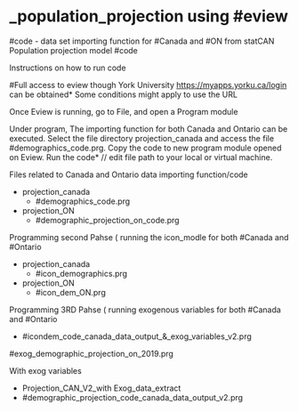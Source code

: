 # _population_projection using #eview

#code - data set importing function for #Canada and #ON from statCAN 
Population projection model #code 

Instructions on how to run code

#Full access to eview though York University https://myapps.yorku.ca/login can be obtained* Some conditions might apply to use the URL 

Once Eview is running, go to File, and open a Program module 

Under program, 
The importing function for both Canada and Ontario can be executed. Select the file directory projection_canada and access the file #demographics_code.prg. Copy the code to new program module opened on Eview. Run the code* // edit file path to your local or virtual machine. 

Files related to Canada and Ontario data importing function/code
- projection_canada
  - #demographics_code.prg
- projection_ON
  - #demographic_projection_on_code.prg


Programming second Pahse ( running the icon_modle for both #Canada and #Ontario 
- projection_canada
  - #icon_demographics.prg
- projection_ON
  - #icon_dem_ON.prg
 
 Programming 3RD Pahse ( running exogenous variables for both #Canada and #Ontario 

- #icondem_code_canada_data_output_&_exog_variables_v2.prg

#exog_demographic_projection_on_2019.prg


With exog variables

- Projection_CAN_V2_with Exog_data_extract
- #demographic_projection_code_canada_data_output_v2.prg
